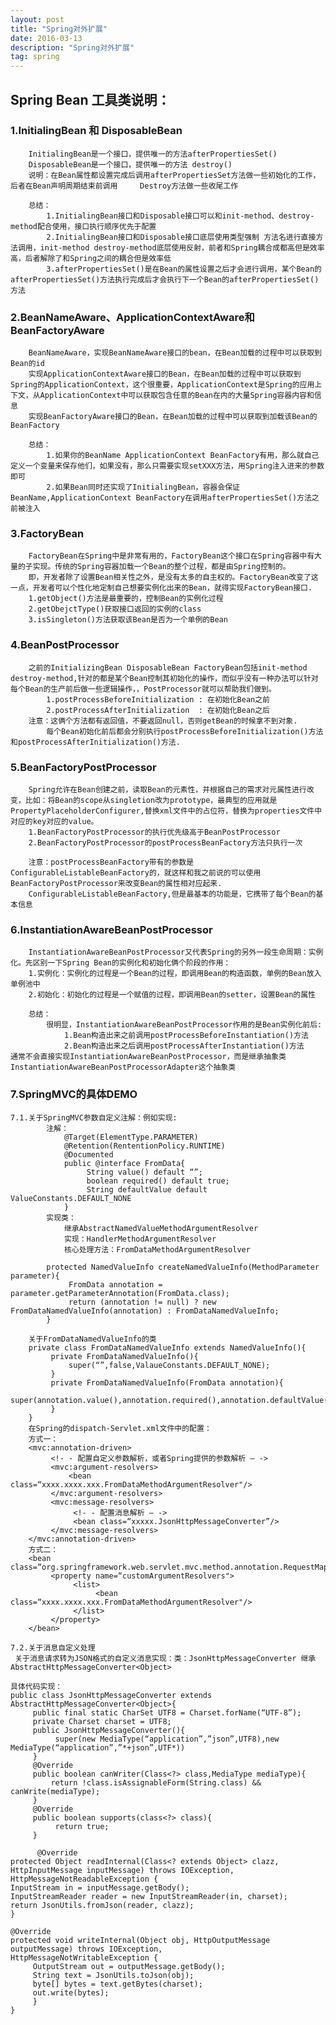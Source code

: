 ```yaml
---
layout: post
title: "Spring对外扩展"
date: 2016-03-13
description: "Spring对外扩展"
tag: spring 
---   
```



## Spring Bean 工具类说明：
     
### 1.InitialingBean 和 DisposableBean
        InitialingBean是一个接口，提供唯一的方法afterPropertiesSet()
        DisposableBean是一个接口，提供唯一的方法 destroy()
        说明：在Bean属性都设置完成后调用afterPropertiesSet方法做一些初始化的工作，后者在Bean声明周期结束前调用     Destroy方法做一些收尾工作
        
        总结：
            1.InitialingBean接口和Disposable接口可以和init-method、destroy-method配合使用，接口执行顺序优先于配置
            2.InitialingBean接口和Disposable接口底层使用类型强制 方法名进行直接方法调用，init-method destroy-method底层使用反射，前者和Spring耦合成都高但是效率高，后者解除了和Spring之间的耦合但是效率低
            3.afterPropertiesSet()是在Bean的属性设置之后才会进行调用，某个Bean的afterPropertiesSet()方法执行完成后才会执行下一个Bean的afterPropertiesSet()方法

### 2.BeanNameAware、ApplicationContextAware和BeanFactoryAware
        BeanNameAware，实现BeanNameAware接口的bean，在Bean加载的过程中可以获取到Bean的id
        实现ApplicationContextAware接口的Bean，在Bean加载的过程中可以获取到Spring的ApplicationContext，这个很重要，ApplicationContext是Spring的应用上下文，从ApplicationContext中可以获取包含任意的Bean在内的大量Spring容器内容和信息
        实现BeanFactoryAware接口的Bean，在Bean加载的过程中可以获取到加载该Bean的BeanFactory
     
        总结：
            1.如果你的BeanName ApplicationContext BeanFactory有用，那么就自己定义一个变量来保存他们，如果没有，那么只需要实现setXXX方法，用Spring注入进来的参数即可
            2.如果Bean同时还实现了InitialingBean，容器会保证BeanName,ApplicationContext BeanFactory在调用afterPropertiesSet()方法之前被注入
     
### 3.FactoryBean
        FactoryBean在Spring中是非常有用的，FactoryBean这个接口在Spring容器中有大量的子实现。传统的Spring容器加载一个Bean的整个过程，都是由Spring控制的。
        即，开发者除了设置Bean相关性之外，是没有太多的自主权的。FactoryBean改变了这一点，开发者可以个性化地定制自己想要实例化出来的Bean，就得实现FactoryBean接口.
        1.getObject()方法是最重要的，控制Bean的实例化过程
        2.getObejctType()获取接口返回的实例的class
        3.isSingleton()方法获取该Bean是否为一个单例的Bean
     
### 4.BeanPostProcessor
        之前的InitializingBean DisposableBean FactoryBean包括init-method destroy-method,针对的都是某个Bean控制其初始化的操作，而似乎没有一种办法可以针对每个Bean的生产前后做一些逻辑操作，，PostProcessor就可以帮助我们做到。
            1.postProcessBeforeInitialization : 在初始化Bean之前
            2.postProcessAfterInitialization  : 在初始化Bean之后
        注意：这俩个方法都有返回值，不要返回null，否则getBean的时候拿不到对象.
            每个Bean初始化前后都会分别执行postProcessBeforeInitialization()方法和postProcessAfterInitialization()方法.
     
### 5.BeanFactoryPostProcessor
        Spring允许在Bean创建之前，读取Bean的元素性，并根据自己的需求对元属性进行改变，比如：将Bean的scope从singletion改为prototype，最典型的应用就是PropertyPlaceholderConfigurer,替换xml文件中的占位符，替换为properties文件中对应的key对应的value。
        1.BeanFactoryPostProcessor的执行优先级高于BeanPostProcessor
        2.BeanFactoryPostProcessor的postProcessBeanFactory方法只执行一次

        注意：postProcessBeanFactory带有的参数是ConfigurableListableBeanFactory的，就这样和我之前说的可以使用BeanFactoryPostProcessor来改变Bean的属性相对应起来.
        ConfigurableListableBeanFactory,但是最基本的功能是，它携带了每个Bean的基本信息
     
### 6.InstantiationAwareBeanPostProcessor
        InstantiationAwareBeanPostProcessor又代表Spring的另外一段生命周期：实例化。先区别一下Spring Bean的实例化和初始化俩个阶段的作用：
        1.实例化：实例化的过程是一个Bean的过程，即调用Bean的构造函数，单例的Bean放入单例池中
        2.初始化：初始化的过程是一个赋值的过程，即调用Bean的setter，设置Bean的属性
     
        总结：
            很明显，InstantiationAwareBeanPostProcessor作用的是Bean实例化前后:
                1.Bean构造出来之前调用postProcessBeforeInstantiation()方法
                2.Bean构造出来之后调用postProcessAfterInstantiation()方法                   通常不会直接实现InstantiationAwareBeanPostProcessor，而是继承抽象类InstantiationAwareBeanPostProcessorAdapter这个抽象类
                
### 7.SpringMVC的具体DEMO
    7.1.关于SpringMVC参数自定义注解：例如实现:
            注解：
                @Target(ElementType.PARAMETER)
                @Retention(RententionPolicy.RUNTIME)
                @Documented
                public @interface FromData{
                     String value() default “”;
                     boolean required() default true;
                     String defaultValue default ValueConstants.DEFAULT_NONE
                }
            实现类：
                继承AbstractNamedValueMethodArgumentResolver 
                实现：HandlerMethodArgumentResolver
                核心处理方法：FromDataMethodArgumentResolver
                
            protected NamedValueInfo createNamedValueInfo(MethodParameter parameter){
                 FromData annotation = parameter.getParameterAnnotation(FromData.class);
                 return (annotation != null) ? new FromDataNamedValueInfo(annotation) : FromDataNamedValueInfo;
            }
            
        关于FromDataNamedValueInfo的类
        private class FromDataNamedValueInfo extends NamedValueInfo(){
             private FromDataNamedValueInfo(){
                 super(“”,false,ValaueConstants.DEFAULT_NONE); 
             }
             private FromDataNamedValueInfo(FromData annotation){
                 super(annotation.value(),annotation.required(),annotation.defaultValue()); 
             }
        }
        在Spring的dispatch-Servlet.xml文件中的配置：
        方式一：
        <mvc:annotation-driven>
             <!- - 配置自定义参数解析，或者Spring提供的参数解析 — ->
             <mvc:argument-resolvers>
                 <bean class=“xxxx.xxxx.xxx.FromDataMethodArgumentResolver"/> 
             </mvc:argument-resolvers>
             <mvc:message-resolvers>
                  <!- - 配置消息解析 — ->
                  <bean class=“xxxxx.JsonHttpMessageConverter”/>
             </mvc:message-resolvers>
        </mvc:annotation-driven>
        方式二：
        <bean class=“org.springframework.web.servlet.mvc.method.annotation.RequestMappingHandlerAdapter">
             <property name=“customArgumentResolvers">
                  <list>
                       <bean class=“xxxx.xxxx.xxx.FromDataMethodArgumentResolver"/>
                  </list>
             </property>
        </bean>

    7.2.关于消息自定义处理
     关于消息请求转为JSON格式的自定义消息实现：类：JsonHttpMessageConverter 继承 AbstractHttpMessageConverter<Object>
     
    具体代码实现：
    public class JsonHttpMessageConverter extends AbstractHttpMessageConverter<Object>{
         public final static CharSet UTF8 = Charset.forName(“UTF-8”);
         private Charset charset = UTF8;
         public JsonHttpMessageConverter(){
              super(new MediaType(“application”,”json”,UTF8),new MediaType(“application”,”*+json”,UTF*))
         }
         @Override
         public boolean canWriter(Class<?> class,MediaType mediaType){
             return !class.isAssignableForm(String.class) && canWrite(mediaType); 
         } 
         @Override
         public boolean supports(class<?> class){
              return true;
         }
    
          @Override
    protected Object readInternal(Class<? extends Object> clazz, HttpInputMessage inputMessage) throws IOException,
    HttpMessageNotReadableException {
    InputStream in = inputMessage.getBody();
    InputStreamReader reader = new InputStreamReader(in, charset);
    return JsonUtils.fromJson(reader, clazz);
    }
    
    @Override
    protected void writeInternal(Object obj, HttpOutputMessage outputMessage) throws IOException,
    HttpMessageNotWritableException {
         OutputStream out = outputMessage.getBody();
         String text = JsonUtils.toJson(obj);
         byte[] bytes = text.getBytes(charset);
         out.write(bytes);
         }
    }